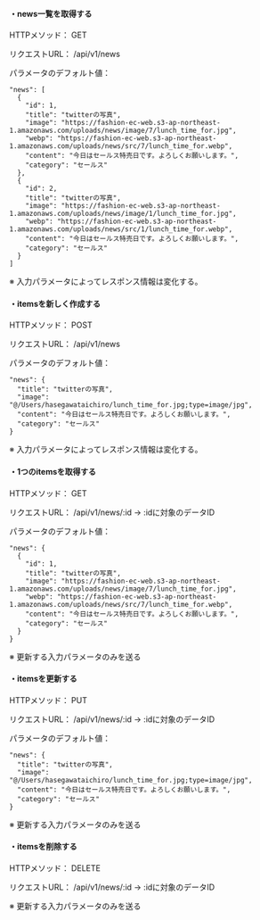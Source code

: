 #### ・news一覧を取得する
HTTPメソッド： GET

リクエストURL： /api/v1/news

パラメータのデフォルト値：
```
"news": [
  {
    "id": 1,
    "title": "twitterの写真",
    "image": "https://fashion-ec-web.s3-ap-northeast-1.amazonaws.com/uploads/news/image/7/lunch_time_for.jpg",
    "webp": "https://fashion-ec-web.s3-ap-northeast-1.amazonaws.com/uploads/news/src/7/lunch_time_for.webp",
    "content": "今日はセールス特売日です。よろしくお願いします。",
    "category": "セールス"
  },
  {
    "id": 2,
    "title": "twitterの写真",
    "image": "https://fashion-ec-web.s3-ap-northeast-1.amazonaws.com/uploads/news/image/1/lunch_time_for.jpg",
    "webp": "https://fashion-ec-web.s3-ap-northeast-1.amazonaws.com/uploads/news/src/1/lunch_time_for.webp",
    "content": "今日はセールス特売日です。よろしくお願いします。",
    "category": "セールス"
  }
]
```
※ 入力パラメータによってレスポンス情報は変化する。

#### ・itemsを新しく作成する
HTTPメソッド： POST

リクエストURL： /api/v1/news

パラメータのデフォルト値：
```
"news": {
  "title": "twitterの写真",
  "image": "@/Users/hasegawataichiro/lunch_time_for.jpg;type=image/jpg",
  "content": "今日はセールス特売日です。よろしくお願いします。",
  "category": "セールス"
}
```
※ 入力パラメータによってレスポンス情報は変化する。

#### ・1つのitemsを取得する
HTTPメソッド： GET

リクエストURL： /api/v1/news/:id
→ :idに対象のデータID

パラメータのデフォルト値：
```
"news": {
  {
    "id": 1,
    "title": "twitterの写真",
    "image": "https://fashion-ec-web.s3-ap-northeast-1.amazonaws.com/uploads/news/image/7/lunch_time_for.jpg",
    "webp": "https://fashion-ec-web.s3-ap-northeast-1.amazonaws.com/uploads/news/src/7/lunch_time_for.webp",
    "content": "今日はセールス特売日です。よろしくお願いします。",
    "category": "セールス"
  }
}
```
※ 更新する入力パラメータのみを送る

#### ・itemsを更新する
HTTPメソッド： PUT

リクエストURL： /api/v1/news/:id
→ :idに対象のデータID

パラメータのデフォルト値：
```
"news": {
  "title": "twitterの写真",
  "image": "@/Users/hasegawataichiro/lunch_time_for.jpg;type=image/jpg",
  "content": "今日はセールス特売日です。よろしくお願いします。",
  "category": "セールス"
}
```
※ 更新する入力パラメータのみを送る

#### ・itemsを削除する
HTTPメソッド： DELETE

リクエストURL： /api/v1/news/:id
→ :idに対象のデータID

※ 更新する入力パラメータのみを送る
